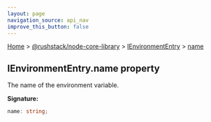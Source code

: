 ```yaml
---
layout: page
navigation_source: api_nav
improve_this_button: false
---
```



[Home](./index.md) &gt; [@rushstack/node-core-library](./node-core-library.md) &gt; [IEnvironmentEntry](./node-core-library.ienvironmententry.md) &gt; [name](./node-core-library.ienvironmententry.name.md)

## IEnvironmentEntry.name property

The name of the environment variable.

<b>Signature:</b>

```typescript
name: string;
```
